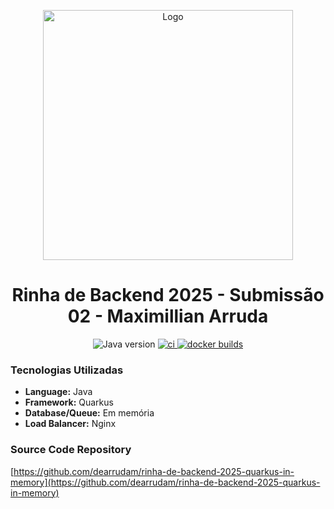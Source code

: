 <p align="center">
    <img src="https://quarkus.io/assets/images/brand/quarkus_logo_vertical_450px_default.png" alt="Logo" width="400"/>
</p>

<h1 align="center">Rinha de Backend 2025 - Submissão 02 - Maximillian Arruda</h1>

<div align="center">

  <img src="https://img.shields.io/badge/java-21-blue" alt="Java version" />

<!-- ci -->

  <a href="https://github.com/dearrudam/rinha-de-backend-2025-quarkus-in-memory/actions/workflows/ci.yml">
    <img src="https://github.com/dearrudam/rinha-de-backend-2025-quarkus-in-memory/actions/workflows/ci.yml/badge.svg" alt="ci" />
  </a>

<!-- cd -->

  <a href="https://github.com/dearrudam/rinha-de-backend-2025-quarkus-in-memory/actions/workflows/cd.yml">
    <img src="https://github.com/dearrudam/rinha-de-backend-2025-quarkus-in-memory/actions/workflows/cd.yml/badge.svg" alt="docker builds" />
  </a>

</div>


### Tecnologias Utilizadas

- **Language:** Java
- **Framework:** Quarkus
- **Database/Queue:** Em memória
- **Load Balancer:** Nginx

### Source Code Repository

[https://github.com/dearrudam/rinha-de-backend-2025-quarkus-in-memory](https://github.com/dearrudam/rinha-de-backend-2025-quarkus-in-memory)